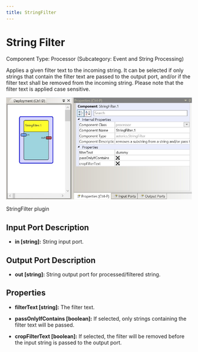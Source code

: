 ```yaml
---
title: StringFilter
---
```


# String Filter

Component Type: Processor (Subcategory: Event and String Processing)

Applies a given filter text to the incoming string. It can be selected if only strings that contain the filter text are passed to the output port, and/or if the filter text shall be removed from the incoming string. Please note that the filter text is applied case sensitive.

![Screenshot: StringFilter plugin](img/stringfilter.jpg "Screenshot: StringFilter plugin")

StringFilter plugin

## Input Port Description

*   **in \[string\]:** String input port.

## Output Port Description

*   **out \[string\]:** String output port for processed/filtered string.

## Properties

*   **filterText \[string\]:** The filter text.  
    
*   **passOnlyIfContains \[boolean\]:** If selected, only strings containing the filter text will be passed.  
    
*   **cropFilterText \[boolean\]:** If selected, the filter will be removed before the input string is passed to the output port.